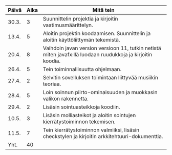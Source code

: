 Päivä | Aika | Mitä tein
----- | ---- | ---------
30.3. | 3 | Suunnittelin projektia ja kirjoitin vaatimusmäärittelyn.
13.4. | 5 | Aloitin projektin koodaamisen. Suunnittelin ja aloitin käyttöliittymän tekemistä.
20.4. | 8 | Vaihdoin javan version versioon 11, tutkin netistä miten javafx:llä luodaan ruudukkoja ja kirjoitin koodia.
26.4. | 5 | Tein toiminnallisuutta ohjelmaan.
27.4. | 2 | Selvitin sovelluksen toimintaan liittyvää musiikin teoriaa.
28.4. | 5 | Loin soinnun piirto-ominaisuuden ja muokkasin valikon rakennetta.
29.4. | 2 | Lisäsin sointuasteikkoja koodiin.
10.5. | 3 | Lisäsin molliasteikot ja aloitin sointujen kierrätystoiminnon tekemisen.
11.5. | 7 | Tein kierrätystoiminnon valmiiksi, lisäsin checkstylen ja kirjoitin arkkitehtuuri-dokumenttia.
Yht. | 40 |
